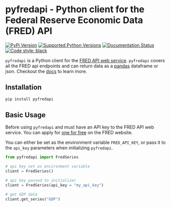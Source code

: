 # pyfredapi - Python client for the Federal Reserve Economic Data (FRED) API
<!-- badges: start -->

[![PyPi Version](https://img.shields.io/pypi/v/pyfredapi.svg)](https://pypi.python.org/pypi/pyfredapi/)
[![Supported Python Versions](https://img.shields.io/pypi/pyversions/pyfredapi)](https://pypi.python.org/pypi/pyfredapi)
[![Documentation Status](https://readthedocs.org/projects/pyfredapi/badge/?version=latest)](https://pyfredapi.readthedocs.io/en/latest/?badge=latest)
[![Code style: black](https://img.shields.io/badge/code%20style-black-000000.svg)](https://github.com/psf/black)

<!-- badges: end -->

`pyfredapi` is a Python client for the [FRED API web service](https://fred.stlouisfed.org/docs/api/fred/). `pyfredapi` covers all the FRED api endpoints and can return data as a [pandas](https://pandas.pydata.org/) dataframe or json. Checkout the [docs](https://pyfredapi.readthedocs.io/en/latest/) to learn more.

## Installation

```bash
pip install pyfredapi
```

## Basic Usage

Before using `pyfredapi` and must have an API key to the FRED API web service. You can apply for [one for free](https://fred.stlouisfed.org/docs/api/api_key.html) on the FRED website.

You can either be set as the environment variable `FRED_API_KEY`, or pass it to the `api_key` parameters when initializing `pyfredapi`.

```python
from pyfredapi import FredSeries

# api key set as environment variable
client = FredSeries()

# api key passed to initializer
client = FredSeries(api_key = "my_api_key")

# get GDP data
client.get_series("GDP")
```
